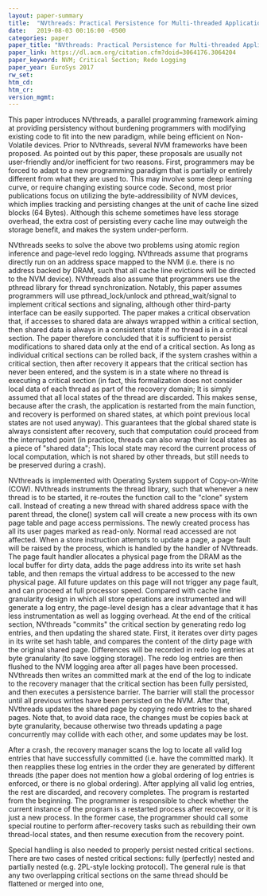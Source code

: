 ```yaml
---
layout: paper-summary
title:  "NVthreads: Practical Persistence for Multi-threaded Applications"
date:   2019-08-03 00:16:00 -0500
categories: paper
paper_title: "NVthreads: Practical Persistence for Multi-threaded Applications"
paper_link: https://dl.acm.org/citation.cfm?doid=3064176.3064204
paper_keyword: NVM; Critical Section; Redo Logging
paper_year: EuroSys 2017
rw_set: 
htm_cd: 
htm_cr: 
version_mgmt: 
---
```


This paper introduces NVthreads, a parallel programming framework aiming at providing persistency without burdening 
programmers with modifying existing code to fit into the new paradigm, while being efficient on Non-Volatile devices.
Prior to NVthreads, several NVM frameworks have been proposed. As pointed out by this paper, these proposals are usually 
not user-friendly and/or inefficient for two reasons. First, programmers may be forced to adapt to a new programming
paradigm that is partially or entirely different from what they are used to. This may involve some deep learning curve,
or require changing existing source code. Second, most prior publications focus on utilizing the byte-addressibility
of NVM devices, which implies tracking and persisting changes at the unit of cache line sized blocks (64 Bytes). Although
this scheme sometimes have less storage overhead, the extra cost of persisting every cache line may outweigh the 
storage benefit, and makes the system under-perform. 

NVthreads seeks to solve the above two problems using atomic region inference and page-level redo logging. NVthreads assume 
that programs directly run on an address space mapped to the NVM (i.e. there is no address backed by DRAM, such that all 
cache line evictions will be directed to the NVM device). NVthreads also assume that programmers use the pthread library
for thread synchronization. Notably, this paper assumes programmers will use pthread_lock/unlock and pthread_wait/signal
to implement critical sections and signaling, although other third-party interface can be easily supported. The paper makes 
a critical observation that, if accesses to shared data are always wrapped within a critical section, then shared data 
is always in a consistent state if no thread is in a critical section. The paper therefore concluded that it is sufficient 
to persist modifications to shared data only at the end of a critical section. As long as individual critical sections 
can be rolled back, if the system crashes within a critical section, then after recovery it appears that the critical
section has never been entered, and the system is in a state where no thread is executing a critical section (in fact,
this formalization does not consider local data of each thread as part of the recovery domain; It is simply assumed 
that all local states of the thread are discarded. This makes sense, because after the crash, the application is restarted 
from the main function, and recovery is performed on shared states, at which point previous local states are not used anyway). 
This guarantees that the global shared state is always consistent after recovery, such that computation could proceed
from the interrupted point (in practice, threads can also wrap their local states as a piece of "shared data"; This local
state may record the current process of local computation, which is not shared by other threads, but still needs to be 
preserved during a crash).

NVthreads is implemented with Operating System support of Copy-on-Write (COW). NVthreads instruments the thread library,
such that whenever a new thread is to be started, it re-routes the function call to the "clone" system call. Instead of 
creating a new thread with shared address space with the parent thread, the clone() system call will create a new process
with its own page table and page access permissions. The newly created process has all its user pages marked as read-only.
Normal read accessed are not affected. When a store instruction attempts to update a page, a page fault will be raised 
by the process, which is handled by the handler of NVthreads. The page fault handler allocates a physical page from the DRAM
as the local buffer for dirty data, adds the page address into its write set hash table, and then remaps the virtual 
address to be accessed to the new physical page. All future updates on this page will not trigger any page fault, and 
can proceed at full processor speed. Compared with cache line granularity design in which all store operations are 
instrumented and will generate a log entry, the page-level design has a clear advantage that it has less instrumentation 
as well as logging overhead. At the end of the critical section, NVthreads "commits" the critical section by generating 
redo log entries, and then updating the shared state. First, it iterates over dirty pages in its write set hash table, 
and compares the content of the dirty page with the original shared page. Differences will be recorded in redo log entries
at byte granularity (to save logging storage). The redo log entries are then flushed to the NVM logging area after all pages have
been processed. NVthreads then writes an committed mark at the end of the log to indicate to the recovery manager that the 
critical section has been fully persisted, and then executes a persistence barrier. The barrier will stall the processor until
all previous writes have been persisted on the NVM. After that, NVthreads updates the shared page by copying redo entries
to the shared pages. Note that, to avoid data race, the changes must be copies back at byte granularity, because otherwise
two threads updating a page concurrently may collide with each other, and some updates may be lost. 

After a crash, the recovery manager scans the log to locate all valid log entries that have successfully committed (i.e. have 
the committed mark). It then reapplies these log entries in the order they are generated by different threads (the paper does not 
mention how a global ordering of log entries is enforced, or there is no global ordering). After applying all valid log entries,
the rest are discarded, and recovery completes. The program is restarted from the beginning. The programmer is responsible
to check whether the current instance of the program is a restarted process after recovery, or it is just a new process.
In the former case, the programmer should call some special routine to perform after-recovery tasks such as rebuilding 
their own thread-local states, and then resume execution from the recovery point. 

Special handling is also needed to properly persist nested critical sections. There are two cases of nested critical sections:
fully (perfectly) nested and partially nested (e.g. 2PL-style locking protocol). The general rule is that any two overlapping 
critical sections on the same thread should be flattened or merged into one, 
